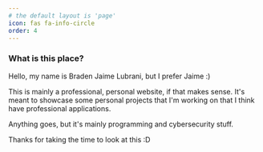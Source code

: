 ```yaml
---
# the default layout is 'page'
icon: fas fa-info-circle
order: 4
---
```


### What is this place? 

Hello, my name is Braden Jaime Lubrani, but I prefer Jaime :) 

This is mainly a professional, personal website, if that makes sense. It's meant to showcase some personal projects that I'm working on that I think have professional applications. 

Anything goes, but it's mainly programming and cybersecurity stuff. 

Thanks for taking the time to look at this :D
